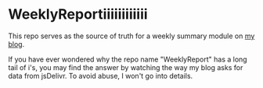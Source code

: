 # WeeklyReportiiiiiiiiiiii

This repo serves as the source of truth for a weekly summary module on [my blog](https://duinomaker.top/about/).

If you have ever wondered why the repo name "WeeklyReport" has a long tail of i's, you may find the answer by watching the way my blog asks for data from jsDelivr. To avoid abuse, I won't go into details.
